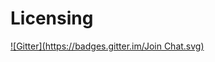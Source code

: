 # Licensing
[![Gitter](https://badges.gitter.im/Join Chat.svg)](https://gitter.im/jordansrowles/Licensing?utm_source=badge&utm_medium=badge&utm_campaign=pr-badge&utm_content=badge)
